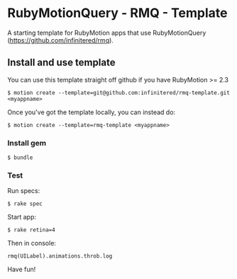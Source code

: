 RubyMotionQuery - RMQ - Template
===================

A starting template for RubyMotion apps that use RubyMotionQuery (https://github.com/infinitered/rmq).

## Install and use template
You can use this template straight off github if you have RubyMotion >= 2.3

  `$ motion create --template=git@github.com:infinitered/rmq-template.git <myappname>`

Once you've got the template locally, you can instead do:

  `$ motion create --template=rmq-template <myappname>`

### Install gem

  `$ bundle`

### Test

Run specs:

  `$ rake spec`

Start app:

  `$ rake retina=4`

Then in console:

  `rmq(UILabel).animations.throb.log`

Have fun!
